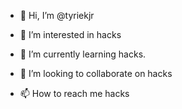 - 👋 Hi, I’m @tyriekjr
- 👀 I’m interested in hacks

- 🌱 I’m currently learning hacks.
- 💞️ I’m looking to collaborate on hacks
- 📫 How to reach me hacks

<!---
tyriekjr/tyriekjr is a ✨ special ✨ repository because its `README.md` (this file) appears on your GitHub profile.
You can click the Preview link to take a look at your changes.
--->

